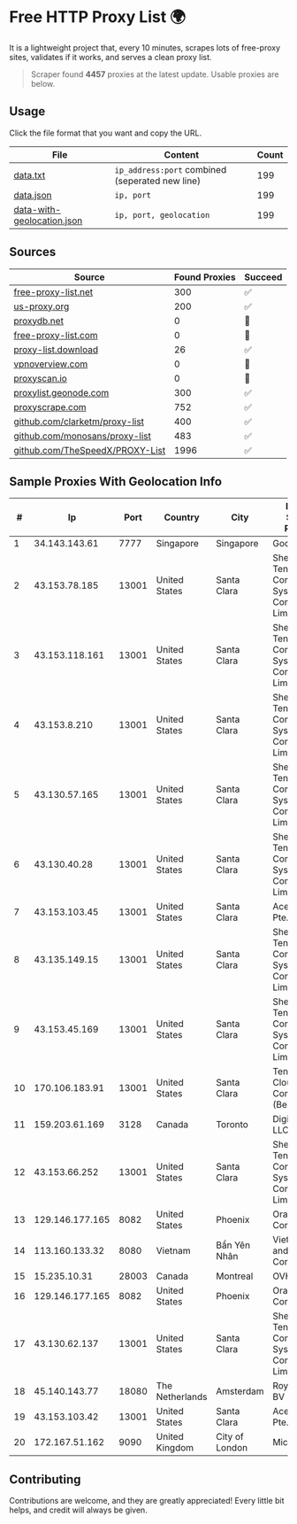 
# Free HTTP Proxy List 🌍

It is a lightweight project that, every 10 minutes, scrapes lots of free-proxy sites, validates if it works, and serves a clean proxy list.


> Scraper found **4457** proxies at the latest update. Usable proxies are below.

## Usage

Click the file format that you want and copy the URL.


|File|Content|Count|
|----|-------|-----|
|[data.txt](https://raw.githubusercontent.com/themiralay/Proxy-List-World/master/data.txt)|`ip_address:port` combined (seperated new line)|199|
|[data.json](https://raw.githubusercontent.com/themiralay/Proxy-List-World/master/data.json)|`ip, port`|199|
|[data-with-geolocation.json](https://raw.githubusercontent.com/themiralay/Proxy-List-World/master/data-with-geolocation.json)|`ip, port, geolocation`|199|

## Sources

|Source|Found Proxies|Succeed|
|------|-------------|-------|
|[free-proxy-list.net](https://free-proxy-list.net)|300|✅|
|[us-proxy.org](https://www.us-proxy.org)|200|✅|
|[proxydb.net](http://proxydb.net)|0|🚫|
|[free-proxy-list.com](https://free-proxy-list.com/?page=&port=&type%5B%5D=http&type%5B%5D=https&up_time=0&search=Search)|0|🚫|
|[proxy-list.download](https://www.proxy-list.download/HTTP)|26|✅|
|[vpnoverview.com](https://vpnoverview.com/privacy/anonymous-browsing/free-proxy-servers)|0|🚫|
|[proxyscan.io](https://www.proxyscan.io)|0|🚫|
|[proxylist.geonode.com](https://proxylist.geonode.com/api/proxy-list?limit=300&page=1&sort_by=lastChecked&sort_type=desc&protocols=http,https)|300|✅|
|[proxyscrape.com](https://api.proxyscrape.com/v2/?request=displayproxies&protocol=http&timeout=10000&country=all&ssl=all&anonymity=all)|752|✅|
|[github.com/clarketm/proxy-list](https://raw.githubusercontent.com/clarketm/proxy-list/master/proxy-list-raw.txt)|400|✅|
|[github.com/monosans/proxy-list](https://raw.githubusercontent.com/monosans/proxy-list/main/proxies/http.txt)|483|✅|
|[github.com/TheSpeedX/PROXY-List](https://raw.githubusercontent.com/TheSpeedX/PROXY-List/master/http.txt)|1996|✅|


## Sample Proxies With Geolocation Info

|#|Ip|Port|Country|City|Internet Service Provider|
|-|--|----|-------|----|-------------------------|
|1|34.143.143.61|7777|Singapore|Singapore|Google LLC|
|2|43.153.78.185|13001|United States|Santa Clara|Shenzhen Tencent Computer Systems Company Limited|
|3|43.153.118.161|13001|United States|Santa Clara|Shenzhen Tencent Computer Systems Company Limited|
|4|43.153.8.210|13001|United States|Santa Clara|Shenzhen Tencent Computer Systems Company Limited|
|5|43.130.57.165|13001|United States|Santa Clara|Shenzhen Tencent Computer Systems Company Limited|
|6|43.130.40.28|13001|United States|Santa Clara|Shenzhen Tencent Computer Systems Company Limited|
|7|43.153.103.45|13001|United States|Santa Clara|Aceville Pte.ltd|
|8|43.135.149.15|13001|United States|Santa Clara|Shenzhen Tencent Computer Systems Company Limited|
|9|43.153.45.169|13001|United States|Santa Clara|Shenzhen Tencent Computer Systems Company Limited|
|10|170.106.183.91|13001|United States|Santa Clara|Tencent Cloud Computing (Beijing) Co|
|11|159.203.61.169|3128|Canada|Toronto|DigitalOcean, LLC|
|12|43.153.66.252|13001|United States|Santa Clara|Shenzhen Tencent Computer Systems Company Limited|
|13|129.146.177.165|8082|United States|Phoenix|Oracle Corporation|
|14|113.160.133.32|8080|Vietnam|Bẩn Yên Nhân|VietNam Post and Telecom Corporation|
|15|15.235.10.31|28003|Canada|Montreal|OVH SAS|
|16|129.146.177.165|8082|United States|Phoenix|Oracle Corporation|
|17|43.130.62.137|13001|United States|Santa Clara|Shenzhen Tencent Computer Systems Company Limited|
|18|45.140.143.77|18080|The Netherlands|Amsterdam|RoyaleHosting BV|
|19|43.153.103.42|13001|United States|Santa Clara|Aceville Pte.ltd|
|20|172.167.51.162|9090|United Kingdom|City of London|Microsoft|



## Contributing

Contributions are welcome, and they are greatly appreciated! Every
little bit helps, and credit will always be given.

